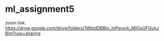 # ml_assignment5
zoom link: https://drive.google.com/drive/folders/1WbtdDBBio_InPensrk_MIOuUFGuhJBim?usp=sharing
